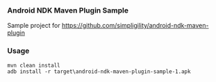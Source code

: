 ### Android NDK Maven Plugin Sample

Sample project for https://github.com/simpligility/android-ndk-maven-plugin

### Usage

```
mvn clean install
adb install -r target\android-ndk-maven-plugin-sample-1.apk
```
